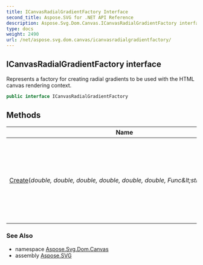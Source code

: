 ```yaml
---
title: ICanvasRadialGradientFactory Interface
second_title: Aspose.SVG for .NET API Reference
description: Aspose.Svg.Dom.Canvas.ICanvasRadialGradientFactory interface. Represents a factory for creating radial gradients to be used with the HTML canvas rendering context
type: docs
weight: 2490
url: /net/aspose.svg.dom.canvas/icanvasradialgradientfactory/
---
```

## ICanvasRadialGradientFactory interface

Represents a factory for creating radial gradients to be used with the HTML canvas rendering context.

```csharp
public interface ICanvasRadialGradientFactory
```

## Methods

| Name | Description |
| --- | --- |
| [Create](../../aspose.svg.dom.canvas/icanvasradialgradientfactory/create/)(*double, double, double, double, double, double, Func&amp;lt;string, Color&amp;gt;*) | Creates a radial gradient given by the coordinates of the two circles represented by the parameters. |

### See Also

* namespace [Aspose.Svg.Dom.Canvas](../../aspose.svg.dom.canvas/)
* assembly [Aspose.SVG](../../)
